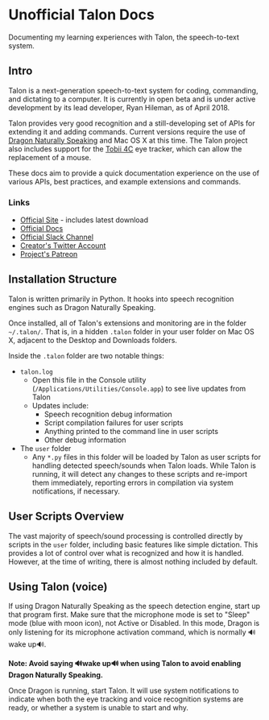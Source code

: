 # Unofficial Talon Docs

Documenting my learning experiences with Talon, the speech-to-text system.

## Intro

Talon is a next-generation speech-to-text system for coding, commanding, and dictating to a computer. It is currently in open beta and is under active development by its lead developer, Ryan Hileman, as of April 2018.

Talon provides very good recognition and a still-developing set of APIs for extending it and adding commands. Current versions require the use of [Dragon Naturally Speaking](https://www.nuance.com/dragon.html) and Mac OS X at this time. The Talon project also includes support for the [Tobii 4C](http://a.co/bILYudx) eye tracker, which can allow the replacement of a mouse.

These docs aim to provide a quick documentation experience on the use of various APIs, best practices, and example extensions and commands.

### Links

* [Official Site](https://talonvoice.com/) - includes latest download
* [Official Docs](https://talonvoice.com/docs/index.html)
* [Official Slack Channel](https://join.slack.com/t/talonvoice/shared_invite/enQtMjUzODA5NzQwNjYzLTY1NzZjNzM4NjVhZjZhYWFlNmZkYmU2YzE2ZjQxZjcyMTgwNDk5NDg2YzhmZDRmNmEwYThkODEyYjY4ZGZmODE)
* [Creator's Twitter Account](https://twitter.com/lunixbochs)
* [Project's Patreon](https://www.patreon.com/lunixbochs/overview)

## Installation Structure

Talon is written primarily in Python. It hooks into speech recognition engines such as Dragon Naturally Speaking.

Once installed, all of Talon's extensions and monitoring are in the folder `~/.talon/`. That is, in a hidden `.talon` folder in your user folder on Mac OS X, adjacent to the Desktop and Downloads folders.

Inside the `.talon` folder are two notable things:

* `talon.log`
    - Open this file in the Console utility (`/Applications/Utilities/Console.app`) to see live updates from Talon
    - Updates include:
        - Speech recognition debug information
        - Script compilation failures for user scripts
        - Anything printed to the command line in user scripts
        - Other debug information
* The `user` folder
    - Any `*.py` files in this folder will be loaded by Talon as user scripts for handling detected speech/sounds when Talon loads. While Talon is running, it will detect any changes to these scripts and re-import them immediately, reporting errors in compilation via system notifications, if necessary.

## User Scripts Overview

The vast majority of speech/sound processing is controlled directly by scripts in the `user` folder, including basic features like simple dictation. This provides a lot of control over what is recognized and how it is handled. However, at the time of writing, there is almost nothing included by default.



## Using Talon (voice)

If using Dragon Naturally Speaking as the speech detection engine, start up that program first. Make sure that the microphone mode is set to "Sleep" mode (blue with moon icon), not Active or Disabled. In this mode, Dragon is only listening for its microphone activation command, which is normally 🔊wake up🔊.

**Note: Avoid saying 🔊wake up🔊 when using Talon to avoid enabling Dragon Naturally Speaking.**

Once Dragon is running, start Talon. It will use system notifications to indicate when both the eye tracking and voice recognition systems are ready, or whether a system is unable to start and why.
